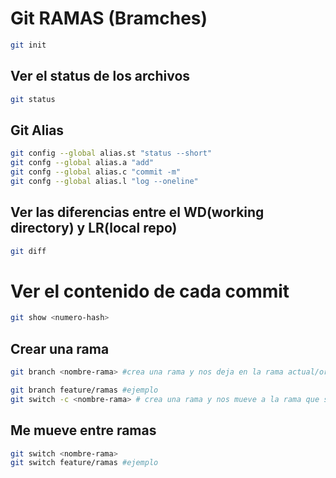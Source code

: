 # Git RAMAS (Bramches)

```sh
git init
```

## Ver el status de los archivos 
```sh
git status
```

## Git Alias
```sh
git config --global alias.st "status --short"
git confg --global alias.a "add"
git confg --global alias.c "commit -m"
git confg --global alias.l "log --oneline"
```

## Ver las diferencias entre el WD(working directory) y LR(local repo)

```sh
git diff
```

# Ver el contenido de cada commit 

```sh
git show <numero-hash>
```

## Crear una rama

```sh
git branch <nombre-rama> #crea una rama y nos deja en la rama actual/original

git branch feature/ramas #ejemplo
git switch -c <nombre-rama> # crea una rama y nos mueve a la rama que se creo
```

## Me mueve entre ramas

```sh
git switch <nombre-rama>
git switch feature/ramas #ejemplo
```

